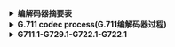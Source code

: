 <details>
      <summary><b>编解码器摘要表</b></summary>
      语音传输是类比，而数据网络是数字。通过编码器/解码器（CODEC）进行将模拟波采样为数字信息的过程。将模拟语音信号采样到数字信号有许多标准。这个过程通常很复杂。大多数转换使用脉冲编码调制（PCM）或变化形式

。此外，CODEC压缩数据序列，有时提供回声消除。波形的压缩可以节省带宽。这在低速连接中特别有趣，因此您可以同时拥有更多VoIP连接。节省带宽的另一种方法是使用静默抑制。目的是在对话中没有声音时不发送包裹。

接下来是使用最知名的编解码器的表：

-比特率-通过通信路径传输比特的速率。通常以千比特每秒（Kbps）表示
-采样率-数字化声音时每秒采样的数量。随着每秒采样数的增加，数字复制的质量也会提高。
-帧大小-发送数据包之间的时间
-MOS-（平均意见得分）。它是从1到5的声音质量的主观衡量指标。

为了更好地理解编解码器过程和表中表示的参数，我们建议阅读G.711编解码器过程部分，在这里可以了解其工作原理。 G.711编解码器
<table border="1" class="normal">
                <tbody><tr class="titulomenulateral">
                  <th>Number</th>
                  <th>Standard by </th>
                  <th width="150">Description</th>
                  <th>Bit rate (kb/s)</th>
                  <th>Sampling rate (kHz)</th>
                  <th>Frame size (ms)</th>
                  <th width="150">Remarks
                  </th><th><div align="center">MOS (Mean Opinion Score) </div></th>
                </tr>
                <tr>
                  <td><strong><a href="#g711">G.711 *</a></strong></td>
                  <td>ITU-T</td>
                  <td>Pulse code modulation (PCM)</td>
                  <td align="right">64</td>
                  <td align="right">8</td>
                  <td align="right">Sampling</td>
                  <td> U-law (US, Japan) and A-law (Europe) companding </td>
                  <td><div align="center">4.1 </div></td>
                </tr>
				<tr>
                  <td><strong><a href="new-codecs-g7111-g7291.php">G.711.1 </a></strong></td>
                  <td>ITU-T</td>
                  <td>Pulse code modulation (PCM)</td>
                  <td align="right">80-96 Kbps </td>
                  <td align="right">8</td>
                  <td align="right">Sampling</td>
                  <td> Improvement og G.711 to provide an audio bandwidth of 50 Hz to 7 kHz <a href="new-codecs-g7111-g7291.php">More info</a> </td>
                  <td><div align="center">4.1 </div></td>
                </tr>
                <tr>
                  <td><strong>G.721</strong></td>
                  <td>ITU-T</td>
                  <td>Adaptive differential pulse code modulation (ADPCM)</td>
                  <td align="right">32</td>
                  <td align="right">8</td>
                  <td align="right">Sampling</td>
                  <td> Now described in G.726; obsolete. </td>
                  <td>
                    <div align="center">&nbsp;</div></td>
                </tr>
                <tr>
                  <td><strong>G.722</strong></td>
                  <td>ITU-T</td>
                  <td>7 kHz audio-coding within 64 kbit/s</td>
                  <td align="right">64</td>
                  <td align="right">16</td>
                  <td align="right">Sampling</td>
                  <td> Subband-codec that divides 16 kHz band into two subbands, each coded using ADPCM </td>
                  <td>
                    <div align="center">&nbsp;</div></td>
                </tr>
                <tr>
                  <td><strong>G.722.1</strong></td>
                  <td>ITU-T</td>
                  <td> Coding at 24 and 32 kbit/s for hands-free operation in systems with low frame loss </td>
                  <td align="right">24/32</td>
                  <td align="right">16</td>
                  <td align="right">20</td>
                  <td>&nbsp;</td>
                  <td>
                    <div align="center">&nbsp;</div></td>
                </tr>
				 <tr>
                  <td><strong>G.722.2 AMR-WB</strong></td>
                  <td>ITU-T</td>
                  <td>Adaptive Multi-Rate Wideband Codec (AMR-WB)</td>
                  <td align="right">23.85/ 23.05/ 19.85/ <br>
                  18.25/ 15.85/ 14.25/<br> 
                  12.65/ 8.85/ 6.6</td>
                  <td align="right">16</td>
                  <td align="right">20</td>
                  <td>  is mainly used for speech compression in the 3rd generation mobile telephony. <a href="new-codecs-g7111-g7291.php">More info</a></td>
                  <td>
                    <div align="center">&nbsp;</div></td>
                </tr>
                <tr>
                  <td><strong>G.723</strong></td>
                  <td>ITU-T</td>
                  <td> Extensions of Recommendation G.721 adaptive differential pulse code modulation to 24 and 40 kbit/s for digital circuit multiplication equipment application </td>
                  <td align="right">24/40</td>
                  <td align="right">8</td>
                  <td align="right">Sampling</td>
                  <td> Superceded by G.726; obsolete. This is a completely different codec than G.723.1 </td>
                  <td>
                    <div align="center">&nbsp;</div></td>
                </tr>
                <tr>
                  <td><strong>G.723.1</strong></td>
                  <td>ITU-T</td>
                  <td>Dual rate speech coder for multimedia communications transmitting at 5.3 and 6.3 kbit/s</td>
                  <td align="right">5.6/6.3</td>
                  <td align="right">8</td>
                  <td align="right">30</td>
                  <td> Part of H.324 video conferencing. It encodes speech or other audio signals in frames using linear predictive analysis-by-synthesis coding. The excitation signal for the high rate coder is Multipulse Maximum Likelihood Quantization (MP-MLQ) and for the low rate coder is Algebraic-Code-Excited Linear-Prediction (ACELP). </td>
                  <td>
                    <div align="center">3.8-3.9</div></td>
                </tr>
                <tr>
                  <td><strong>G.726</strong></td>
                  <td>ITU-T</td>
                  <td>40, 32, 24, 16 kbit/s adaptive differential pulse code modulation (ADPCM)</td>
                  <td align="right">16/24/32/40</td>
                  <td align="right">8</td>
                  <td align="right">Sampling</td>
                  <td> ADPCM; replaces G.721 and G.723. </td>
                  <td>
                    <div align="center">3.85</div></td>
                </tr>
                <tr>
                  <td><strong>G.727</strong></td>
                  <td>ITU-T</td>
                  <td>5-, 4-, 3- and 2-bit/sample embedded adaptive differential pulse code modulation (ADPCM)</td>
                  <td align="right">var.</td>
                  <td align="right">&nbsp;</td>
                  <td align="right">Sampling</td>
                  <td> ADPCM. Related to G.726 </td>
                  <td>
                    <div align="center">&nbsp;</div></td>
                </tr>
                <tr>
                  <td><strong>G.728</strong></td>
                  <td>ITU-T</td>
                  <td>Coding of speech at 16 kbit/s using low-delay code excited linear prediction</td>
                  <td align="right">16</td>
                  <td align="right">8</td>
                  <td align="right">2.5</td>
                  <td>CELP.</td>
                  <td>
                    <div align="center">3.61</div></td>
                </tr>
                <tr>
                  <td><strong><a href="#g729">G.729 **</a></strong></td>
                  <td>ITU-T</td>
                  <td>Coding of speech at 8 kbit/s using conjugate-structure algebraic-code-excited linear-prediction (CS-ACELP)</td>
                  <td align="right">8</td>
                  <td align="right">8</td>
                  <td align="right">10</td>
                  <td>Low delay (15 ms)</td>
                  <td>
                    <div align="center">3.92</div></td>
                </tr>
				   <tr>
                  <td><strong><a href="new-codecs-g7111-g7291.php">G.729.1</a></strong></td>
                  <td>ITU-T</td>
                  <td>Coding of speech at 8 kbit/s using conjugate-structure algebraic-code-excited linear-prediction (CS-ACELP)</td>
                  <td align="right">8/12/14/16/<br>
                    18/20/22/24/<br>
                    26/28/30/32</td>
                  <td align="right">8</td>
                  <td align="right">10</td>
                  <td>Improvement og G.711 to provide an audio bandwidth of 50 Hz to 7 kHz <a href="new-codecs-g7111-g7291.php">More info</a> </td>
                  <td>
                    <div align="center"></div></td>
                </tr>
                <tr>
                  <td><strong>GSM 06.10 </strong></td>
                  <td>ETSI</td>
                  <td>Regular­Pulse Excitation Long­Term Predictor (RPE-LTP)</td>
                  <td align="right">13</td>
                  <td align="right">8</td>
                  <td align="right">22.5
                  </td><td>Used for GSM cellular telephony.</td>
                  <td>
                    <div align="center">&nbsp;</div></td>
                </tr>
                <tr>
                  <td><strong>LPC10</strong></td>
                  <td> USA Government </td>
                  <td>Linear-predictive codec</td>
                  <td align="right">2.4</td>
                  <td align="right">8</td>
                  <td align="right">22.5</td>
                  <td> 10 coefficients. </td>
                  <td>
                    <div align="center">&nbsp;</div></td>
                </tr>
                <tr>
                  <td><strong>Speex</strong></td>
                  <td>&nbsp;</td>
                  <td>&nbsp;</td>
                  <td align="right"> 8, 16, 32</td>
                  <td align="right"> 2.15-24.6 (NB) <br>
      4-44.2 (WB)</td>
                  <td align="right"> 30 ( NB ) <br>
      34 ( WB )</td>
                  <td>&nbsp;</td>
                  <td>
                    <div align="center">&nbsp;</div></td>
                </tr>
                <tr>
                  <td><strong>iLBC</strong></td>
                  <td>&nbsp;</td>
                  <td>&nbsp;</td>
                  <td align="right">8</td>
                  <td align="right">13.3</td>
                  <td align="right">30</td>
                  <td>&nbsp;</td>
                  <td>
                    <div align="center">&nbsp;</div></td>
                </tr>
                <tr>
                  <td><strong>DoD CELP</strong></td>
                  <td> American Department of Defense (DoD) USA Government </td>
                  <td>&nbsp;</td>
                  <td align="right">4.8</td>
                  <td align="right">&nbsp;</td>
                  <td align="right">30</td>
                  <td>&nbsp;</td>
                  <td>
                    <div align="center">&nbsp;</div></td>
                </tr>
  <tr><td><strong>EVRC</strong></td>
      <td> 3GPP2 </td>
      <td> Enhanced Variable Rate CODEC </td>
      <td align="right">9.6/4.8/1.2</td>
      <td align="right">8</td>
      <td align="right">20</td>
      <td>Se usa en redes CDMA </td>
      <td>
        <div align="center">&nbsp;</div></td>
  </tr>
  <tr>
    <td><strong>DVI</strong></td>
    <td> Interactive Multimedia Association (IMA) </td>
    <td>DVI4 uses an adaptive delta pulse code modulation (ADPCM) </td>
    <td align="right">32</td>
    <td align="right">Variable</td>
    <td align="right">Sampling</td>
    <td>&nbsp; </td>
    <td>
      <div align="center">&nbsp;</div></td>
  </tr>
 
  <tr>
    <td><strong>L16</strong></td>
    <td>&nbsp; </td>
    <td> Uncompressed audio data samples </td>
    <td align="right">128</td>
    <td align="right">Variable</td>
    <td align="right">Sampling</td>
    <td>&nbsp; </td>
	</tr>
	 <tr>
                  <td><strong>SILK</strong></td>
                  <td>Skype</td>
                  <td>&nbsp; </td>
                  <td align="right"> From 6 to 40 </td>
                  <td align="right">Variable</td>
                  <td align="right">20</td>
                  <td>Harmony codec is related with SILK </td>
                  <td>
                    <div align="center">&nbsp;</div></td>
                </tr>
    <tr><td>
      <div align="center">&nbsp;</div></td>
              </tr></tbody></table>

 * G711有两个版本，分别称为U-law（美国，日本）和A-law（欧洲）。U-law与北美和日本使用的T1标准有关。A-law与世界其他地方使用的E1标准相关。区别在于对模拟信号进行采样的方法。在这两种方案中，信号不是线性采样而是以对数方式采样。有关差异的更多信息，请访问G.711 A Law与u Law。

* 有许多有趣的解释g729编解码器的版本，因为该编解码器在当今非常流行。
G729：原始编解码器
G729A或附件：它是G729的简化版本，并且与G729兼容。他不太复杂，但素质较低。
G729B或B附件：具有静音抑制功能且与先前版本不兼容的G729
G729AB：具有静音抑制功能且仅与G729B兼容的g729A。
此外，每个G729版本都具有8Kbps的比特率，但也有6.4 kbps（D附件）和11.4 Kbps（E附件）的版本。

</details>

<details>
      <summary><b>G.711 codec process(G.711编解码器过程)</b></summary>
语音和音频信号是模拟信号，而数据网络是数字信号。由模数转换器（ADC）将模拟信号转换为数字信号。

模数转换器或脉冲编码调制（PCM）的过程分为三个步骤：

-采样
-量化
-编码（编码）

在量化过程中，可以使用语音压缩，因为将在此进行解释。章节：

## 采样

采样是通过以精确间隔的时间间隔读取（采样）其电平来以数字形式对模拟信号进行编码的过程。所获得的值称为样本。

下图显示了此过程：<br/>
![在这里插入图片描述](https://img-blog.csdnimg.cn/20200821104639267.png#pic_center)
![在这里插入图片描述](https://img-blog.csdnimg.cn/20200821104615842.png#pic_center)

采样通常以相等的间隔进行；该间隔称为采样间隔。采样间隔的倒数称为采样频率或采样率。采样率单位为Hz
采样定理给出了必须遵循采样频率的条件。“它指出，在特定的截止频率之上没有频率成分的频带受限信号由其在相等间隔点处的离散值唯一确定。以等于或大于截止频率两倍的采样率”

与采样定理一致，电话音频信号（频率在300 Hz至3400 Hz之间）应以等于或大于6800 Hz的频率采样（2 xs 3400）。

实际上，我们通常采用8000赫兹的采样频率或采样率。因此，每秒获取8000个样本，这些样本对应于相等的间隔：

T = 1/8000 = 0.000125秒。= 125微秒

因此，同一信号的两个连续采样间隔为125 µs，这称为采样间隔。

## 量化
量化是将获得的样本的高度转换为有限数量的离散值的过程。有几种量化方法，我们将根据其复杂性进行解释。

均匀量化

有必要使用有限数量的离散值来近似表示样本的幅度。样本可以采用的所有幅度范围均以相等数量的间隔划分。所有幅度落在一个间隔内的样本取相同的值。

量化过程必然会引入误差，因为样本的实际幅度被近似值所替代。该误差称为量化噪声。

可以通过增加量化间隔的数量来减少量化噪声，但是实际的限制迫使间隔数量不能超过某个值。

所有间隔都具有相同宽度的这种类型的量化称为均匀量化。

下图显示了模拟信号量化的效果。量化间隔的数量为八个。

原始信号是连续线。
在远程终端中重建的样本由点表示
。重建的信号是间歇线。

每个样本的量化噪声会在重构信号中产生变形或失真。在此通过间歇和点线显示。<br/>

![在这里插入图片描述](https://img-blog.csdnimg.cn/20200821104749718.png?x-oss-process=image/watermark,type_ZmFuZ3poZW5naGVpdGk,shadow_10,text_aHR0cHM6Ly9ibG9nLmNzZG4ubmV0L3FxXzI4ODgwMDg3,size_16,color_FFFFFF,t_70#pic_center)

非均匀量化
在均匀量化中，失真或噪声不取决于样本幅度。因此，当幅度较低时，误差或量化噪声的影响较大。对于其模拟幅度接近量化间隔之一的信号，情况至关重要。

为了解决这个问题，有两种解决方案：

-增加量化间隔-如果间隔更大，则误差或噪声会更少，但是我们需要更多的二进制数来量化样本，因此最终需要更多的带宽来传输它。

-通过不均匀的量化。使用了有限数量的间隔。每个宽度都不相同。因此，它们不是统一的。低电平的间隔宽度短于高电平的间隔宽。这样，就像微弱的信号具有大量的量化级别一样，减少了失真或噪声。另一方面，强信号比对应于统一量化的信号具有更差的失真或噪声行为，但仍然足够好。

因此，我们可以做的是通过编解码器（压缩器/解压缩器）使用非均匀量化，然后使用统一量化，如下图所示：</br>
![在这里插入图片描述](https://img-blog.csdnimg.cn/20200821104842868.png?x-oss-process=image/watermark,type_ZmFuZ3poZW5naGVpdGk,shadow_10,text_aHR0cHM6Ly9ibG9nLmNzZG4ubmV0L3FxXzI4ODgwMDg3,size_16,color_FFFFFF,t_70#pic_center)

### 编码律
不统一的量化过程遵循称为编码律的某些特征。

编码律有两种类型：连续和分段。

在连续编码定律中，量化间隔具有不同的宽度，从对应于低电平信号的较小值增大到对应于高电平信号的较大值。

在分段编码法则中，操作范围分为有限数量的组。同一组的每个间隔具有相同的宽度，与其他组不同。

通常，使用的编码规则是分段的。

G.711 A律（a律）和µ律（u律）编码方案

当今使用的两种主要编码律是A律（a律）和µ律（u律），也称为g .711编解码器。Law（a-law）主要用于欧洲PCM系统中，µ law（u-law）用于美国PCM系统中。

A定律由13个直线段组成（实际上，它们是16个段，但是三个中心段是对齐的，因此将它们减少到13个）

。A定律的数学公式为：

y = Ax / 1+ LA- --------------------对于0 = <x = <1 / A
y = 1+ L（Ax）/ 1+ LA -------- -----对于1 / A = <x = <1

是L尼泊尔对数。

参数A取值为87.6。x和y代表压缩器的输入和输出信号

µ律的数学公式为：

y = L（1 + µx）/ L（1 + µ）------------- -对于0 = <x = <1

，其中µ = 255

下图以图形形式表示A律（a律）：

![在这里插入图片描述](https://img-blog.csdnimg.cn/20200821104956688.png?x-oss-process=image/watermark,type_ZmFuZ3poZW5naGVpdGk,shadow_10,text_aHR0cHM6Ly9ibG9nLmNzZG4ubmV0L3FxXzI4ODgwMDg3,size_16,color_FFFFFF,t_70#pic_center)

差分量化（Differential PCM）

在听觉声音信号中，LF（低频）通常更为常见。因此，两个连续样本的水平通常相差很小。利用这种情况，已经创建

了差分量化。在差分量化中，不是单独处理每个样本，而是对样本和上一个样本之间的差异进行量化和编码。由于量化两个连续样本之间的差异所需的量化间隔的数量少于量化一个隔离样本所需的量化间隔的数量，因此，差分量化可降低传输频率，因为这与量化间隔成比例。

增量差分量化和ADPCM（自适应增量PCM）

如果我们在差分量化中增加采样频率，则两个连续的样本的电平几乎没有差异。因此，可以使用单个量化间隔来量化差异。

使用这种方法，只需要逐个采样，传输速度（比特率）将等于采样速度。这种类型的量化称为增量量化。

在这种增量量化中，输出变化的水平是唯一的。在其他类型的增量量化中，变化不是固定的，而是取决于输入信号的变化。例如，ADPCM或适应性增量PCM基于动态地适应量化范围，具体取决于输入信号的微小差异或巨大差异。

## 编纂-编解码
编码是一个过程，通过该过程，量化的样本将由带有“ 1”和“ 0”的二进制数表示。

通常在电话中，使用256个量化间隔来表示所有可能的采样值（例如，对于G.711或A律和µ律）。因此，需要8位代表所有间隔（2 8 = 256）。其他使用ADPCM或增量量化的编解码器使用较少的时间间隔，因此需要较少的位来对样本进行编码。

进行量化和编码的设备称为编码器。

解码是从数字信号重构样本的过程。此过程在称为解码器的设备中进行。

同一设备中的编码器和解码器的组称为编解码器。

重要提示：如果要计算编解码器的比特率，我们只需要将样本中表示的采样率乘以秒或Herzios乘以量化每个样本所需的比特，就可以得到编解码器的比特率。

无论如何，由于复杂的编解码器具有压缩功能，因此无法始终以此方式推导出比特率

## G 711.1
G.711.1语音编解码器是ITU-T在2008年标准化的。如果您需要有关此编解码器的信息，则可以访问G.711.1


</details>

<details>
      <summary><b>G711.1-G729.1-G722.1-G722.1</b></summary>
在过去的几年中，它出现了新的编解码器版本

G711 ，G729或G722经典编解码器G 711.1

新的G.711.1编解码器已于ITU-T于2008年3月批准。

新的G.711.1编解码器是建立在顶部的嵌入式宽带编解码器。窄带G.711编解码器。其目的是
轻松与旧版G.711基础架构进行互操作。它提供了两个扩展层。第一个扩展
提高了低频（包括50-300 Hz频段）中的G.711的质量，该频段通常不
随G.711一起发送。第二扩展使用不同的扩展
层对高达7 kHz的高频进行编码。

根据使用一或两个扩展层，G.711.1的双码率需要80或96 Kbps。
![在这里插入图片描述](https://img-blog.csdnimg.cn/20200821105406164.png?x-oss-process=image/watermark,type_ZmFuZ3poZW5naGVpdGk,shadow_10,text_aHR0cHM6Ly9ibG9nLmNzZG4ubmV0L3FxXzI4ODgwMDg3,size_16,color_FFFFFF,t_70#pic_center)
G.711.1编解码器仅具有5 ms的低延迟。

该编解码器旨在在宽带网络上实现高质量的语音服务，尤其是IP电话和多点语音会议。

## G.729.1

G.729.1编解码器也是基于G.729窄带版本构建的嵌入式宽带编解码器。G.729.1
也是“可伸缩的”，因为彼此之间添加了许多扩展层。第一扩展
层以12 Kbps提供增强的窄带质量。从那里开始，每层2 Kbps的额外层将增加
宽带能力，并提高质量，最高速率可达32 Kbps。以此速度，据说G.729.1
提供了可接受的音乐质量。与G.711.1的情况一样，G.729.1的嵌入式和可伸缩特性
在质量和所需的比特率之间付出了代价，并且G.729.1的性能不如其他宽带
编解码器，例如G.722.2（ AMR-WB）

该编解码器的主要用途是：VoIP（IP电话），包括IP电话，其他VoIP手机，软件电话，IP PBX；媒体服务器/网关；呼叫中心设备；录音设备；测验设备; 适用于企业公司网络或大众市场的音频/视频会议（例如通过xDSL或无线接入的PSTN仿真）；语音邮件服务器。

也称为G729J或G729EV。

## G.722.1或SIREN 7

G.722.1或SIREN 7描述了一种数字宽带编码器算法，该算法提供50 Hz至7 kHz的音频带宽，以24 kbps或32 kbps的比特率运行。G.722.1对于低帧丢失的高清VoIP系统中的免提操作很有用。

它也存在G.722.1 Annex C或SIREN 14，它以24、32，y 48 kbit / s的bir速率提供高达14 Khz的音频损坏。

## G.722.2 o AMR-WB（“自适应多速率宽带”）

自适应多速率宽带编解码器（AMR-WB）是第三代合作伙伴计划（3GPP）引入的语音编码器标准，该AMR-WB编解码器已由ITU-T标准机构批准，并称为G。 722.2。该语音编码器主要用于第三代移动电话中的语音压缩。

该编解码器具有9个基本比特率，分别为23.85、23.05、19.85、18.25、15.85、14.25、12.65、8.85和6.6 kbit / s。该编解码器基于所有比特率的代数编码线性预测（ACELP）原理工作。为了降低平均比特率，此编解码器使用语音活动检测（VAD）和舒适噪声生成（CNG）算法来支持不连续传输（DTX）。

编码器的帧大小为20毫秒，编码器的算法延迟为25毫秒。



</details>
